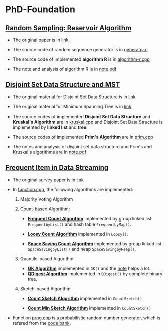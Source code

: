 # PhD-Foundation

## [Random Sampling: Reservoir Algorithm](PhD-Foundation/reservoir-random-sampling/)

- The original paper is in [link](https://www.cs.umd.edu/~samir/498/vitter.pdf).

- The source code of random sequence generator is in [generator.c](PhD-Foundation/reservoir-random-sampling/generator.c)

- The source code of implemented **algorithm R** is in [algorithm-r.cpp](PhD-Foundation/reservoir-random-sampling/algorithm-r.cpp)

- The note and analysis of algorithm R is in [note.pdf](PhD-Foundation/reservoir-random-sampling/Reservoir_Random_Sampling.pdf)


## [Disjoint Set Data Structure and MST](PhD-Foundation/minimum-spanning-tree/)

- The original material for Disjoint Set Data Structure is in [link](https://ocw.mit.edu/courses/electrical-engineering-and-computer-science/6-046j-design-and-analysis-of-algorithms-spring-2012/lecture-notes/MIT6_046JS12_lec16.pdf)

- The original material for Minimum Spanning Tree is in [link](https://ocw.mit.edu/courses/electrical-engineering-and-computer-science/6-046j-design-and-analysis-of-algorithms-spring-2012/lecture-notes/MIT6_046JS12_lec04.pdf)

- The source codes of implemented **Disjoint Set Data Structure** and **Kruskal's Algorithm** are in [kruskal.cpp](PhD-Foundation/minimum-spanning-tree/kruskal.cpp) and Disjoint Set Data Structure is implemented by **linked list** and **tree**.

- The source codes of implemented **Prim's Algorithm** are in [prim.cpp](PhD-Foundation/minimum-spanning-tree/prim.cpp)

- The notes and analysis of disjoint set data structure and Prim's and Kruskal's algorithms are in [note.pdf](PhD-Foundation/minimum-spanning-tree/Minimum_Spanning_Tree.pdf)


## [Frequent Item in Data Streaming](PhD-Foundation/frequent-item-in-stream/)

- The original survey paper is in [link](https://dl.acm.org/citation.cfm?id=1454225)

- In [function.cpp](PhD-Foundation/frequent-item-in-stream/function.cpp), the following algorithms are implemented:

	1. Majority Voting Algorithm
	2. Count-based Algorithm:

		- **[Frequent Count Algorithm](https://github.com/jeremyzhangsq/PhD-Foundation/blob/master/PhD-Foundation/frequent-item-in-stream/paper/frequent.pdf)** implemented by group linked list `FrequentbyList()` and hash table `FrequentbyMap()`.

		- **[Loosy Count Algorithm](https://github.com/jeremyzhangsq/PhD-Foundation/blob/master/PhD-Foundation/frequent-item-in-stream/paper/loosy.pdf)** implemented in `Loosy()`.

		- **[Space Saving Count Algorithm](https://github.com/jeremyzhangsq/PhD-Foundation/blob/master/PhD-Foundation/frequent-item-in-stream/paper/spacesaving.pdf)** implemented by group linked list `SpaceSavingbyList()` and heap `SpaceSavingbyHeap()`.

	3. Quantile-based Algorithm
		- **[GK Algorithm](https://github.com/jeremyzhangsq/PhD-Foundation/blob/master/PhD-Foundation/frequent-item-in-stream/paper/gk.pdf)** implemented in `GK()` and the [note](http://www.mathcs.emory.edu/~cheung/Courses/584-StreamDB/Syllabus/08-Quantile/Greenwald.html#proofprop1) helps a lot.
		- **[QDigest Algorithm](https://github.com/jeremyzhangsq/PhD-Foundation/blob/master/PhD-Foundation/frequent-item-in-stream/paper/qdigest.pdf)** implemented in `QDigest()` by complete binary tree.
    
	4. Sketch-based Algorithm
		- **[Count Sketch Algorithm](https://github.com/jeremyzhangsq/PhD-Foundation/blob/master/PhD-Foundation/frequent-item-in-stream/paper/countsketch.pdf)** implemented in `CountSketch()`

		- **[Count Min Sketch Algorithm](https://github.com/jeremyzhangsq/PhD-Foundation/blob/master/PhD-Foundation/frequent-item-in-stream/paper/countminsketch.pdf)** implemented in `CountSketch()`

- Function [prng.cpp](PhD-Foundation/frequent-item-in-stream/prng.cpp) is a probabilistic random number generator, which is refered from the [code bank](https://www.cs.rutgers.edu/~muthu/massdal-code-index.html).





